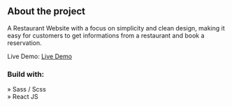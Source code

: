 <h2>About the project</h2>

  <p>A Restaurant Website with a focus on simplicity and clean design, making it easy for customers to get informations from a restaurant and book a reservation.</p>

Live Demo: <a href='https://hungkieutien.vercel.app/'>Live Demo</a>

<h3>Build with:</h3>

» Sass / Scss <br>
» React JS
